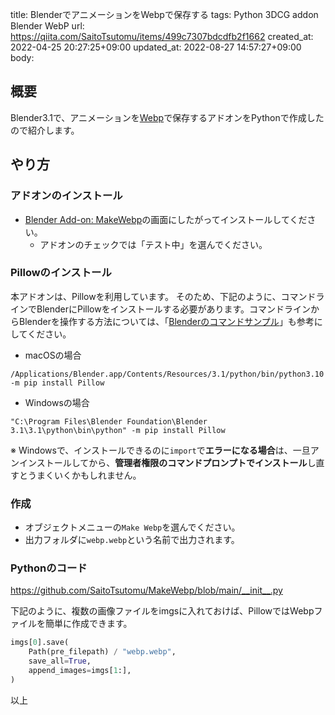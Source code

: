 title: BlenderでアニメーションをWebpで保存する
tags: Python 3DCG addon Blender WebP
url: https://qiita.com/SaitoTsutomu/items/499c7307bdcdfb2f1662
created_at: 2022-04-25 20:27:25+09:00
updated_at: 2022-08-27 14:57:27+09:00
body:

## 概要

Blender3.1で、アニメーションを[Webp](https://ja.wikipedia.org/wiki/WebP)で保存するアドオンをPythonで作成したので紹介します。

## やり方

### アドオンのインストール

- [Blender Add-on: MakeWebp](https://github.com/SaitoTsutomu/MakeWebp)の画面にしたがってインストールしてください。
    - アドオンのチェックでは「テスト中」を選んでください。

### Pillowのインストール

本アドオンは、Pillowを利用しています。
そのため、下記のように、コマンドラインでBlenderにPillowをインストールする必要があります。コマンドラインからBlenderを操作する方法については、「[Blenderのコマンドサンプル](https://qiita.com/SaitoTsutomu/items/6b70367455f843a979b1)」も参考にしてください。

- macOSの場合
```
/Applications/Blender.app/Contents/Resources/3.1/python/bin/python3.10 -m pip install Pillow
```

- Windowsの場合
```
"C:\Program Files\Blender Foundation\Blender 3.1\3.1\python\bin\python" -m pip install Pillow
```

※ Windowsで、インストールできるのに`import`で**エラーになる場合**は、一旦アンインストールしてから、**管理者権限のコマンドプロンプトでインストール**し直すとうまくいくかもしれません。

### 作成

- オブジェクトメニューの`Make Webp`を選んでください。
- 出力フォルダに`webp.webp`という名前で出力されます。

### Pythonのコード

https://github.com/SaitoTsutomu/MakeWebp/blob/main/__init__.py

下記のように、複数の画像ファイルをimgsに入れておけば、PillowではWebpファイルを簡単に作成できます。

```py
imgs[0].save(
    Path(pre_filepath) / "webp.webp",
    save_all=True,
    append_images=imgs[1:],
)
```

以上

